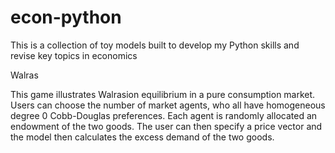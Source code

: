 # econ-python


This is a collection of toy models built to develop my Python skills
and revise key topics in economics

Walras

This game illustrates Walrasion equilibrium in a pure consumption market. Users can choose the number of market agents, who all have homogeneous degree 0 Cobb-Douglas preferences.  Each agent is randomly allocated an endowment of the two goods.  The user can then specify a price vector and the model then calculates the excess demand of the two goods.